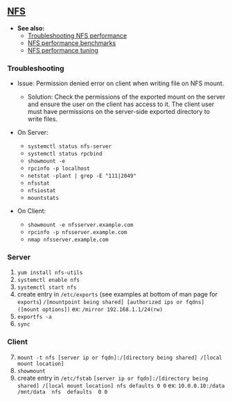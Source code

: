 ## [NFS](https://wiki.archlinux.org/title/NFS)

- **See also:**
  - [Troubleshooting NFS performance](https://www.redhat.com/sysadmin/using-nfsstat-nfsiostat)
  - [NFS performance benchmarks](https://blog.ja-ke.tech/2019/08/27/nas-performance-sshfs-nfs-smb.html)
  - [NFS performance tuning](https://docstore.mik.ua/orelly/networking_2ndEd/nfs/ch18_01.htm)
 
### Troubleshooting
- Issue: Permission denied error on client when writing file on NFS mount.
  - Solution: Check the permissions of the exported mount on the server and ensure the user on the client has access to it. The client user must have permissions on the server-side exported directory to write files.
    
- On Server:
  - `systemctl status nfs-server`
  - `systemctl status rpcbind`
  - `showmount -e`
  - `rpcinfo -p localhost`
  - `netstat -plant | grep -E "111|2049"`
  - `nfsstat`
  - `nfsiostat`
  - `mountstats`
- On Client:
  - `showmount -e nfsserver.example.com`
  - `rpcinfo -p nfsserver.example.com`
  - `nmap nfsserver.example.com`

### Server
1. `yum install nfs-utils`
2. `systemctl enable nfs`
3. `systemctl start nfs`
4. create entry in `/etc/exports` (see examples at bottom of man page for `exports`)
`/[mountpoint being shared] [authorized ips or fqdns]([mount options])`
ex: `/mirror 192.168.1.1/24(rw)`
5. `exportfs -a`
6. `sync`

### Client
7. `mount -t nfs [server ip or fqdn]:/[directory being shared] /[local mount location]`
8. `showmount`
9. create entry in `/etc/fstab`
`[server ip or fqdn]:/[directory being shared] /[local mount location] nfs defaults 0 0`
ex: `10.0.0.10:/data  /mnt/data  nfs  defaults  0 0`
